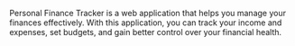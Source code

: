 
Personal Finance Tracker is a web application that helps you manage your finances effectively. With this application, you can track your income and expenses, set budgets, and gain better control over your financial health.
